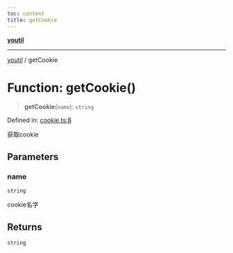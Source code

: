 ```yaml
---
toc: content
title: getCookie
---
```

[**youtil**](../README.md)

***

[youtil](../globals.md) / getCookie

# Function: getCookie()

> **getCookie**(`name`): `string`

Defined in: [cookie.ts:8](https://github.com/sxei/youtil/blob/7f7adc3aa8118da3d99649c0a35e2677f23d7bc0/src/cookie.ts#L8)

获取cookie

## Parameters

### name

`string`

cookie名字

## Returns

`string`
